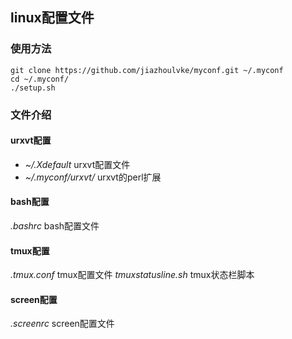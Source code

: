 ## linux配置文件 ##

### 使用方法 ###

    git clone https://github.com/jiazhoulvke/myconf.git ~/.myconf
    cd ~/.myconf/
    ./setup.sh
    
### 文件介绍 ###

#### urxvt配置 ####
* *~/.Xdefault* urxvt配置文件
* *~/.myconf/urxvt/* urxvt的perl扩展

#### bash配置 ####
*.bashrc* bash配置文件

#### tmux配置 ####
*.tmux.conf* tmux配置文件
*tmuxstatusline.sh* tmux状态栏脚本

#### screen配置 ####
*.screenrc* screen配置文件
